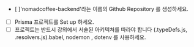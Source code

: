 

- [ ]'nomadcoffee-backend'라는 이름의 Github Repository 를 생성하세요.
- [ ] Prisma 프로젝트를 Set up 하세요.
- [ ] 프로젝트는 반드시 강의에서 서술된 아키텍쳐를 따라야 합니다 (.typeDefs.js, .resolvers.js).babel, nodemon , dotenv 를 사용하세요.
